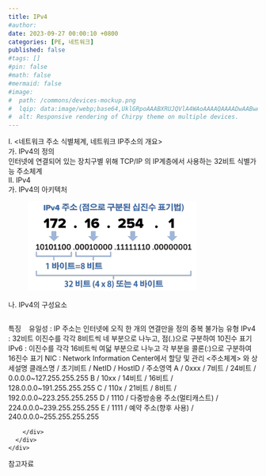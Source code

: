 ```yaml
---
title: IPv4
#author: 
date: 2023-09-27 00:00:10 +0800
categories: [PE, 네트워크]
published: false
#tags: []
#pin: false
#math: false
#mermaid: false
#image:
#  path: /commons/devices-mockup.png
#  lqip: data:image/webp;base64,UklGRpoAAABXRUJQVlA4WAoAAAAQAAAADwAABwAAQUxQSDIAAAARL0AmbZurmr57yyIiqE8oiG0bejIYEQTgqiDA9vqnsUSI6H+oAERp2HZ65qP/VIAWAFZQOCBCAAAA8AEAnQEqEAAIAAVAfCWkAALp8sF8rgRgAP7o9FDvMCkMde9PK7euH5M1m6VWoDXf2FkP3BqV0ZYbO6NA/VFIAAAA
#  alt: Responsive rendering of Chirpy theme on multiple devices.
---
```


<div class="post-wrap">
  <div class="para">
    <div class="para-title">
      I. &lt;네트워크 주소 식별체계, 네트워크 IP주소의 개요&gt;
    </div>
    <div class="para-cntnt">
      <div class="para">
        <div class="para-title">
          가. IPv4의 정의
        </div>
        <div class="para-cntnt">
            인터넷에 연결되어 있는 장치구별 위해 TCP/IP 의 IP계층에서 사용하는 32비트 식별가능 주소체계
        </div>
      </div>
    </div>
  </div>
  
  <div class="para">
    <div class="para-title">
      II. IPv4
    </div>
    <div class="para-cntnt">
      <div class="para">
        <div class="para-title">
          가. IPv4의 아키텍처
        </div>
        <div class="para-cntnt">
          <figure class="post-figure">
            <img src="/assets/img/posts/IPv4.png" alt="IPv4">
<!--            <figcaption>Source: Unveiling the Metaverse: Exploring Emerging Trends, Multifaceted Perspectives, and Future Challenges</figcaption>-->
          </figure>
        </div>
      </div>
      <div class="para">
        <div class="para-title">
          나. IPv4의 구성요소
        </div>
        <div class="para-cntnt">
          <table class="post-table">
          </table>
          특징
&nbsp; &nbsp;유일성 : IP 주소는 인터넷에 오직 한 개의 연결만을 정의 중복 불가능
유형
  IPv4 : 32비트 이진수를 각각 8비트씩 네 부분으로 나누고, 점(.)으로 구분하여 10진수 표기
  IPv6 : 이진수를 각각 16비트씩 여덟 부분으로 나누고 각 부분을 콜론(:)으로 구분하여 16진수 표기
  NIC : Network Information Center에서 할당 및 관리
&lt;주소체계&gt; 와 상세설명
  클래스명 / 초기비트 / NetID / HostID / 주소영역
  A / 0xxx / 7비트 / 24비트 / 0.0.0.0~127.255.255.255
  B / 10xx / 14비트 / 16비트 / 128.0.0.0~191.255.255.255
  C / 110x / 21비트 / 8비트 / 192.0.0.0~223.255.255.255
  D / 1110 / 다중방송용 주소(멀티캐스트) / 224.0.0.0~239.255.255.255
  E / 1111 / 예약 주소(향후 사용) / 240.0.0.0~255.255.255.255

        </div>
      </div>
    </div>
  </div>

  <div class="refr-wrap">
    <div class="refr-title">
        참고자료
    </div>
    <ol class="refr-list">
    <!--    <li>(나현식, 최대선) <a target="_blank" href="https://scienceon.kisti.re.kr/commons/util/originalView.do?cn=JAKO202225948430499&oCn=JAKO202225948430499&dbt=JAKO&journal=NJOU00291864">메타버스 보안 위협 요소 및 대응 방안 검토</a></li>-->
    <!--    <li>(M. Uddin, S. Manickam, H. Ullah, M. Obaidat and A. Dandoush) <a target="_blank" href="https://ieeexplore.ieee.org/abstract/document/10138386">Unveiling the Metaverse: Exploring Emerging Trends, Multifaceted Perspectives, and Future Challenges</a></li>-->
    </ol>
  </div>
</div>
